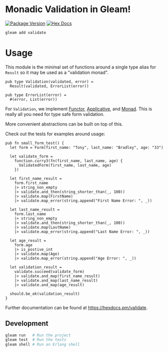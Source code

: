 # Monadic Validation in Gleam!

[![Package Version](https://img.shields.io/hexpm/v/validate)](https://hex.pm/packages/validate)
[![Hex Docs](https://img.shields.io/badge/hex-docs-ffaff3)](https://hexdocs.pm/validate/)

```sh
gleam add validate
```

# Usage

This module is the minimal set of functions around a single type alias for `Result` so it may 
be used as a "validation monad".

```gleam
pub type Validation(validated, error) =
  Result(validated, ErrorList(error))

pub type ErrorList(error) =
  #(error, List(error))
```

For `Validation`, we implement [Functor](https://en.wikipedia.org/wiki/Functor),
[Applicative](https://en.wikipedia.org/wiki/Applicative_functor), 
and [Monad](https://en.wikipedia.org/wiki/Monad_(functional_programming)). This is really all you need for
type safe form validation.

More convenient abstractions can be built on top of this.

Check out the tests for examples around usage:
```gleam
pub fn small_form_test() {
  let form = Form(first_name: "Tony", last_name: "Bradley", age: "33")

  let validate_form =
    function.curry3(fn(first_name, last_name, age) {
      ValidatedForm(first_name, last_name, age)
    })

  let first_name_result =
    form.first_name
    |> string_non_empty
    |> validate.and_then(string_shorter_than(_, 100))
    |> validate.map(FirstName)
    |> validate.map_error(string.append("First Name Error: ", _))

  let last_name_result =
    form.last_name
    |> string_non_empty
    |> validate.and_then(string_shorter_than(_, 100))
    |> validate.map(LastName)
    |> validate.map_error(string.append("Last Name Error: ", _))

  let age_result =
    form.age
    |> is_postive_int
    |> validate.map(Age)
    |> validate.map_error(string.append("Age Error: ", _))

  let validation_result =
    validate.succeed(validate_form)
    |> validate.and_map(first_name_result)
    |> validate.and_map(last_name_result)
    |> validate.and_map(age_result)

  should.be_ok(validation_result)
}
```

Further documentation can be found at <https://hexdocs.pm/validate>.

## Development

```sh
gleam run   # Run the project
gleam test  # Run the tests
gleam shell # Run an Erlang shell
```
